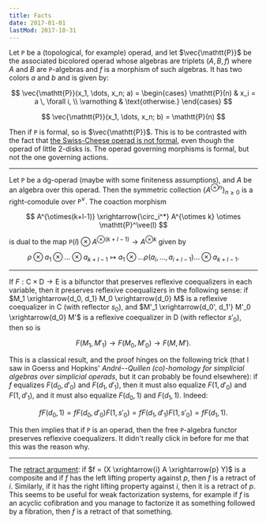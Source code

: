 ```yaml
---
title: Facts
date: 2017-01-01
lastMod: 2017-10-31
---
```


Let $\mathtt{P}$ be a (topological, for example) operad, and let $\vec{\mathtt{P}}$ be the associated bicolored operad whose algebras are triplets $(A,B,f)$ where $A$ and $B$ are $\mathtt{P}$-algebras and $f$ is a morphism of such algebras. It has two colors $a$ and $b$ and is given by:

$$
\vec{\mathtt{P}}(x_1, \dots, x_n; a) = \begin{cases} \mathtt{P}(n) & x_i = a \, \forall i, \\ \varnothing & \text{otherwise.} \end{cases}
$$

$$
\vec{\mathtt{P}}(x_1, \dots, x_n; b) = \mathtt{P}(n)
$$

Then if $\mathtt{P}$ is formal, so is $\vec{\mathtt{P}}$. This is to be contrasted with the fact that [the Swiss-Cheese operad is not formal](https://arxiv.org/abs/1404.2484), even though the operad of little $2$-disks is. The operad governing morphisms is formal, but not the one governing actions.

---

Let $\mathtt{P}$ be a dg-operad (maybe with some finiteness assumptions), and $A$ be an algebra over this operad. Then the symmetric collection $\{ A^{\otimes n} \}_{n \ge 0}$ is a right-comodule over $\mathtt{P}^\vee$. The coaction morphism

$$
A^{\otimes(k+l-1)} \xrightarrow{\circ_i^*} A^{\otimes k} \otimes \mathtt{P}^\vee(l)
$$

is dual to the map $\mathtt{P}(l) \otimes A^{\otimes(k+l-1)} \to A^{\otimes k}$ given by

$$
\rho \otimes a_1 \otimes \dots \otimes a_{k+l-1} \mapsto a_1 \otimes \dots \rho(a_i, \dots, a_{i+l-1}) \dots \otimes a_{k+l-1}.
$$

---

If $F : \mathsf{C} \times \mathsf{D} \to \mathsf{E}$ is a bifunctor that preserves reflexive coequalizers in each variable, then it preserves reflexive coequalizers in the following sense: if $M_1 \xrightarrow{d_0, d_1} M_0 \xrightarrow{d_0} M$ is a reflexive coequalizer in $\mathsf{C}$ (with reflector $s_0$), and $M'_1 \xrightarrow{d_0', d_1'} M'_0 \xrightarrow{d_0} M'$ is a reflexive coequalizer in $\mathsf{D}$ (with reflector $s'_0$), then so is

$$
F(M_1, M'_1) \rightarrow F(M_0, M'_0) \to F(M, M').
$$

This is a classical result, and the proof hinges on the following trick (that I saw in Goerss and Hopkins' _André--Quillen (co)-homology for simplicial algebras over simplicial operads_, but it can probably be found elsewhere): if $f$ equalizes $F(d_0, d'_0)$ and $F(d_1, d'_1)$, then it must also equalize $F(1, d'_0)$ and $F(1, d'_1)$, and it must also equalize $F(d_0, 1)$ and $F(d_1, 1)$. Indeed:

$$
f F(d_0, 1) = f F(d_0, d'_0) F(1, s'_0) = f F(d_1, d'_1) F(1, s'_0) = f F(d_1, 1).
$$

This then implies that if $\mathtt{P}$ is an operad, then the free $\mathtt{P}$-algebra functor preserves reflexive coequalizers. It didn't really click in before for me that this was the reason why.

---

The [retract argument](https://ncatlab.org/nlab/show/retract+argument): if $f = (X \xrightarrow{i} A \xrightarrow{p} Y)$ is a composite and if $f$ has the left lifting property against $p$, then $f$ is a retract of $i$. Similarly, if it has the right lifting property against $i$, then it is a retract of $p$. This seems to be useful for weak factorization systems, for example if $f$ is an acyclic cofibration and you manage to factorize it as something followed by a fibration, then $f$ is a retract of that something.
